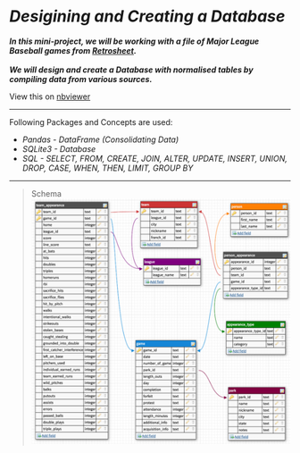 # *Desigining and Creating a Database*

***In this mini-project, we will be working with a file of Major League Baseball games from [Retrosheet](http://www.retrosheet.org/).<br><br>We will design and create a Database with normalised tables by compiling data from various sources.***


View this on [nbviewer](https://nbviewer.jupyter.org/github/nveenverma/nveenverma.github.io/blob/master/Designing%20%26%20Creating%20a%20Database/Basics.ipynb)

--- 

Following Packages and Concepts are used:

- *Pandas - DataFrame (Consolidating Data)*
- *SQLite3 - Database*
- *SQL - SELECT, FROM, CREATE, JOIN, ALTER, UPDATE, INSERT, UNION, DROP, CASE, WHEN, THEN, LIMIT, GROUP BY*

----

> Schema<br>
>![Schema](schema-screenshot.png)


